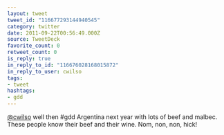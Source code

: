 ```yaml
---
layout: tweet
tweet_id: "116677293144940545"
category: twitter
date: 2011-09-22T00:56:49.000Z
source: TweetDeck
favorite_count: 0
retweet_count: 0
is_reply: true
in_reply_to_id: "116676028168015872"
in_reply_to_user: cwilso
tags:
- tweet
hashtags:
- gdd
---
```


[@cwilso](https://twitter.com/@cwilso) well then #gdd Argentina next year with lots of beef and malbec. These people know their beef and their wine. Nom, non, non, hick!
